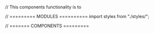 // This components functionality is to

// ========= MODULES ==========
import styles from "./styles/";

// ======= COMPONENTS =========

